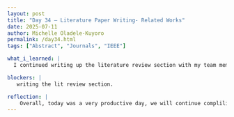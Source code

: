 ```yaml
---
layout: post
title: "Day 34 – Literature Paper Writing- Related Works"
date: 2025-07-11
author: Michelle Oladele-Kuyoro
permalink: /day34.html
tags: ["Abstract", "Journals", "IEEE"]

what_i_learned: |
  I continued writing up the literature review section with my team member, Ignatius. We were able to complete majority of it according to several examples given to us by Dr. Pandey, Aayam, and the literature reviews made accessible to us in the shared drive. Next week we will begin the methodology section as well as discussions about the literature review that we compiled. It is fun trying to draft our own research paper, and I beleive that the session by Dr. Pandey yesterday helped me overcome the inital blocks and problems that came with writing the literature review section and the abstract. I think from now on it should be less difficult as I have a directive I can use as an example. I look forward to what my team and I can acheive next week.

blockers: |
   writing the lit review section. 

reflection: |
    Overall, today was a very productive day, we will continue compliling our results and findings of the past 8 weeks into a literature paper. We were able to complete the abstract and Introduction section of our paper. Ignatius and I were also able to compile our references so we will just focus on tweaking the lit review section over the weekend so we have more time to focus on the methodology section as it will be the focal point of the paper. I look forward to the completion of our research pper at least before the end of the month.
---
```

